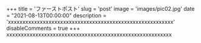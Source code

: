 +++
title = 'ファーストポスト'
slug = 'post'
image = 'images/pic02.jpg'
date = "2021-08-13T00:00:00"
description = 'xxxxxxxxxxxxxxxxxxxxxxxxxxxxxxxxxxxxxxxxxxxxxxxxxxxxxxxxx'
disableComments = true
+++
xxxxxxxxxxxxxxxxxxxxxxxxxxxxxxxxxxxxxxxxxxxxxxxxxxxxxxxxx